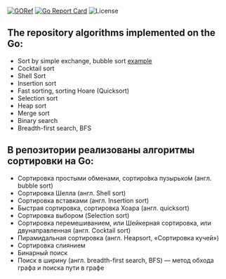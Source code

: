 [![GORef](https://godoc.org/github.com/dreddsa5dies/algorithm?status.svg)](https://godoc.org/github.com/dreddsa5dies/algorithm) [![Go Report Card](https://goreportcard.com/badge/github.com/dreddsa5dies/algorithm)](https://goreportcard.com/report/github.com/dreddsa5dies/algorithm) ![License](https://img.shields.io/badge/License-MIT-blue.svg)  

## The repository algorithms implemented on the Go:  
* Sort by simple exchange, bubble sort [example](https://github.com/dreddsa5dies/algorithm/tree/master/bubbleSort)   
* Cocktail sort   
* Shell Sort  
* Insertion sort  
* Fast sorting, sorting Hoare (Quicksort)  
* Selection sort  
* Heap sort  
* Merge sort  
* Binary search
* Breadth-first search, BFS

## В репозитории реализованы алгоритмы сортировки на Go:  
* Сортировка простыми обменами, сортиро́вка пузырько́м (англ. bubble sort)  
* Сортировка Шелла (англ. Shell sort)  
* Сортировка вставками (англ. Insertion sort)  
* Быстрая сортировка, сортировка Хоара (англ. quicksort)  
* Сортировка выбором (Selection sort)  
* Сортировка перемешиванием, или Шейкерная сортировка, или двунаправленная (англ. Cocktail sort)  
* Пирамидальная сортировка (англ. Heapsort, «Сортировка кучей»)  
* Сортировка слиянием  
* Бинарный поиск
* Поиск в ширину (англ. breadth-first search, BFS) — метод обхода графа и поиска пути в графе